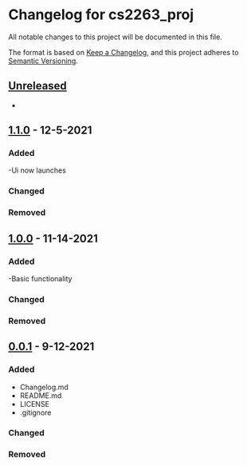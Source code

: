 # Changelog for cs2263_proj
All notable changes to this project will be documented in this file.

The format is based on [Keep a Changelog](https://keepachangelog.com/en/1.0.0/),
and this project adheres to [Semantic Versioning](https://semver.org/spec/v2.0.0.html).



## [Unreleased]
-



## [1.1.0] - 12-5-2021
### Added
-Ui now launches


### Changed


### Removed



## [1.0.0] - 11-14-2021
### Added
-Basic functionality


### Changed


### Removed





## [0.0.1] - 9-12-2021
### Added
- Changelog.md
- README.md
- LICENSE
- .gitignore


### Changed


### Removed




[Unreleased]: https://github.com/Zeremer/cs2263_proj.git...Head
[1.1.0]: https://github.com/Zeremer/cs2263_proj.git...v1.1.0
[1.0.0]: https://github.com/Zeremer/cs2263_proj.git...v1.0.0
[0.0.1]: https://github.com/Zeremer/cs2263_proj.git...v0.0.0
